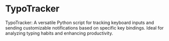 # TypoTracker
TypoTracker: A versatile Python script for tracking keyboard inputs and sending customizable notifications based on specific key bindings. Ideal for analyzing typing habits and enhancing productivity.
